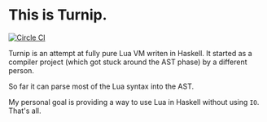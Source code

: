 # This is Turnip.

[![Circle CI](https://circleci.com/gh/bananu7/Turnip.svg?style=svg)](https://circleci.com/gh/bananu7/Turnip)

Turnip is an attempt at fully pure Lua VM writen in Haskell. It started as a compiler project (which got stuck around the AST phase) by a different person.

So far it can parse most of the Lua syntax into the AST.

My personal goal is providing a way to use Lua in Haskell without using `IO`. That's all.
